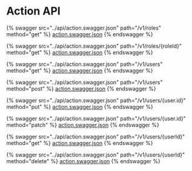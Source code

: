 # Action API

{% swagger src="../api/action.swagger.json" path="/v1/roles" method="get" %}
[action.swagger.json](<../api/action.swagger.json>)
{% endswagger %}

{% swagger src="../api/action.swagger.json" path="/v1/roles/{roleId}" method="get" %}
[action.swagger.json](<../api/action.swagger.json>)
{% endswagger %}

{% swagger src="../api/action.swagger.json" path="/v1/users" method="get" %}
[action.swagger.json](<../api/action.swagger.json>)
{% endswagger %}

{% swagger src="../api/action.swagger.json" path="/v1/users" method="post" %}
[action.swagger.json](<../api/action.swagger.json>)
{% endswagger %}

{% swagger src="../api/action.swagger.json" path="/v1/users/{user.id}" method="put" %}
[action.swagger.json](<../api/action.swagger.json>)
{% endswagger %}

{% swagger src="../api/action.swagger.json" path="/v1/users/{user.id}" method="patch" %}
[action.swagger.json](<../api/action.swagger.json>)
{% endswagger %}

{% swagger src="../api/action.swagger.json" path="/v1/users/{userId}" method="get" %}
[action.swagger.json](<../api/action.swagger.json>)
{% endswagger %}

{% swagger src="../api/action.swagger.json" path="/v1/users/{userId}" method="delete" %}
[action.swagger.json](<../api/action.swagger.json>)
{% endswagger %}
